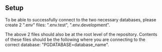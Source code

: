 ## Setup

To be able to successfully connect to the two necessary databases, please create 2 ".env" files: ".env.test", ".env.development". 

The above 2 files should also be at the root level of the repository. Contents of these files should be the following where you are connecting to the correct database: "PGDATABASE=database_name".